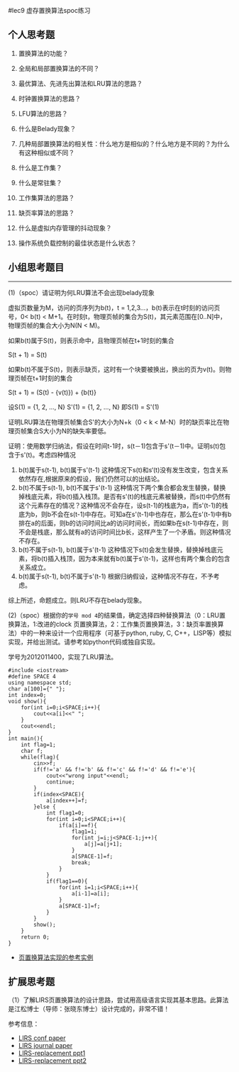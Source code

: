 #lec9 虚存置换算法spoc练习

## 个人思考题
1. 置换算法的功能？

2. 全局和局部置换算法的不同？

3. 最优算法、先进先出算法和LRU算法的思路？

4. 时钟置换算法的思路？

5. LFU算法的思路？

6. 什么是Belady现象？

7. 几种局部置换算法的相关性：什么地方是相似的？什么地方是不同的？为什么有这种相似或不同？

8. 什么是工作集？

9. 什么是常驻集？

10. 工作集算法的思路？

11. 缺页率算法的思路？

12. 什么是虚拟内存管理的抖动现象？

13. 操作系统负载控制的最佳状态是什么状态？

## 小组思考题目

----
(1)（spoc）请证明为何LRU算法不会出现belady现象

虚拟页数量为M，访问的页序列为b(t)，t = 1,2,3...，b(t)表示在t时刻的访问页号，0< b(t) < M+1。在时刻t，物理页帧的集合为S(t)，其元素范围在[0..N]中，物理页帧的集合大小为N(N < M)。

如果b(t)属于S(t)，则表示命中，且物理页帧在t+1时刻的集合

S(t + 1) = S(t)

如果b(t)不属于S(t)，则表示缺页，这时有一个块要被换出，换出的页为v(t)。则物理页帧在t+1时刻的集合

S(t + 1) = (S(t) - {v(t)}) + {b(t)}

设S(1) = {1, 2, ..., N} S'(1) = {1, 2, ..., N} 即S(1) = S'(1)
 
证明LRU算法在物理页帧集合S'的大小为N+k（0 < k < M-N）时的缺页率比在物理页帧集合S大小为N的缺失率要低。

证明：使用数学归纳法，假设在时间t-1时，s(t－1)包含于s'(t－1)中。证明s(t)包含于s'(t)。考虑四种情况

1. b(t)属于s(t-1), b(t)属于s'(t-1)
  这种情况下s(t)和s‘(t)没有发生改变，包含关系依然存在,根据原来的假设，我们仍然可以的出结论。
2. b(t)不属于s(t-1), b(t)不属于s'(t-1)
   这种情况下两个集合都会发生替换，替换掉栈底元素，将b(t)插入栈顶。是否有s'(t)的栈底元素被替换，而s(t)中仍然有这个元素存在的情况？这种情况不会存在，设s(t-1)的栈底为a，而s'(t-1)的栈底为b，则b不会在s(t-1)中存在。可知a在s'(t-1)中也存在，那么在s'(t-1)中有b排在a的后面，则b的访问时间比a的访问时间长，而如果b在s(t-1)中存在，则不会是栈底，那么就有a的访问时间比b长，这样产生了一个矛盾。则这种情况不存在。
3. b(t)不属于s(t-1), b(t)属于s'(t-1)
   这种情况下s(t)会发生替换，替换掉栈底元素，将b(t)插入栈顶，因为本来就有b(t)属于s'(t-1)，这样也有两个集合的包含关系成立。
4. b(t)属于s(t-1), b(t)不属于s'(t-1)
  根据归纳假设，这种情况不存在，不予考虑。

综上所述，命题成立。则LRU不存在belady现象。

(2)（spoc）根据你的`学号 mod 4`的结果值，确定选择四种替换算法（0：LRU置换算法，1:改进的clock 页置换算法，2：工作集页置换算法，3：缺页率置换算法）中的一种来设计一个应用程序（可基于python, ruby, C, C++，LISP等）模拟实现，并给出测试。请参考如python代码或独自实现。


学号为2012011400，实现了LRU算法。
```
#include <iostream>
#define SPACE 4
using namespace std;
char a[100]={" "};
int index=0;
void show(){
	for(int i=0;i<SPACE;i++){
		cout<<a[i]<<" "; 
	}
	cout<<endl;
}
int main(){
	int flag=1;
	char f;
	while(flag){
		cin>>f;
		if(f!='a' && f!='b' && f!='c' && f!='d' && f!='e'){
			cout<<"wrong input"<<endl;
			continue;
		}
		if(index<SPACE){
			a[index++]=f;
		}else {
			int flag1=0;
			for(int i=0;i<SPACE;i++){
				if(a[i]==f){
					flag1=1;
					for(int j=i;j<SPACE-1;j++){
						a[j]=a[j+1];
					}
					a[SPACE-1]=f;
					break;
				}
			}
			if(flag1==0){
				for(int i=1;i<SPACE;i++){
					a[i-1]=a[i];
				}
				a[SPACE-1]=f;	
			}
		}
		show();
	}
	return 0;
} 
```




 - [页置换算法实现的参考实例](https://github.com/chyyuu/ucore_lab/blob/master/related_info/lab3/page-replacement-policy.py)
 
## 扩展思考题
（1）了解LIRS页置换算法的设计思路，尝试用高级语言实现其基本思路。此算法是江松博士（导师：张晓东博士）设计完成的，非常不错！

参考信息：

 - [LIRS conf paper](http://www.ece.eng.wayne.edu/~sjiang/pubs/papers/jiang02_LIRS.pdf)
 - [LIRS journal paper](http://www.ece.eng.wayne.edu/~sjiang/pubs/papers/jiang05_LIRS.pdf)
 - [LIRS-replacement ppt1](http://dragonstar.ict.ac.cn/course_09/XD_Zhang/(6)-LIRS-replacement.pdf)
 - [LIRS-replacement ppt2](http://www.ece.eng.wayne.edu/~sjiang/Projects/LIRS/sig02.ppt)
